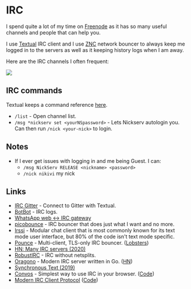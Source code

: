 # IRC

I spend quite a lot of my time on [Freenode](https://freenode.net/) as it has so many useful channels and people that can help you.

I use [Textual](https://www.codeux.com/textual/) IRC client and I use [ZNC](http://en.wikipedia.org/wiki/ZNC) network bouncer to always keep me logged in to the servers as well as it keeping history logs when I am away.

Here are the IRC channels I often frequent:

![](https://i.imgur.com/6STwHFX.png)

## IRC commands

Textual keeps a command reference [here](https://help.codeux.com/textual/Command-Reference.kb).

* `/list` - Open channel list.
* `/msg *nickserv set <yourNSpassword>` - Lets Nickserv autologin you. Can then run `/nick <your-nick>` to login.

## Notes

* If I ever get issues with logging in and me being Guest. I can:
  * `/msg NickServ RELEASE <nickname> <password>`
  * `/nick nikivi` my nick

## Links

* [IRC Gitter](https://irc.gitter.im/) - Connect to Gitter with Textual.
* [BotBot](https://botbot.me/) - IRC logs.
* [WhatsApp web &lt;-&gt; IRC gateway](https://github.com/lieuwex/whapp-irc)
* [picobounce](https://github.com/begriffs/picobounce) - IRC bouncer that does just what I want and no more.
* [Irssi](https://github.com/irssi/irssi) - Modular chat client that is most commonly known for its text mode user interface, but 80% of the code isn't text mode specific.
* [Pounce](https://git.causal.agency/pounce/about/) - Multi-client, TLS-only IRC bouncer. \([Lobsters](https://lobste.rs/s/aezalh/pounce_new_irc_bouncer)\)
* [HN: Many IRC servers \(2020\)](https://news.ycombinator.com/item?id=22892015)
* [RobustIRC](https://robustirc.net/) - IRC without netsplits.
* [Oragono](https://github.com/oragono/oragono) - Modern IRC server written in Go. \([HN](https://news.ycombinator.com/item?id=23113323)\)
* [Synchronous Text \(2019\)](http://exple.tive.org/blarg/2019/04/26/synchronous-text/)
* [Convos](https://convos.chat/) - Simplest way to use IRC in your browser. \([Code](https://github.com/Nordaaker/convos)\)
* [Modern IRC Client Protocol](https://modern.ircdocs.horse/) \([Code](https://github.com/ircdocs/modern-irc)\)

